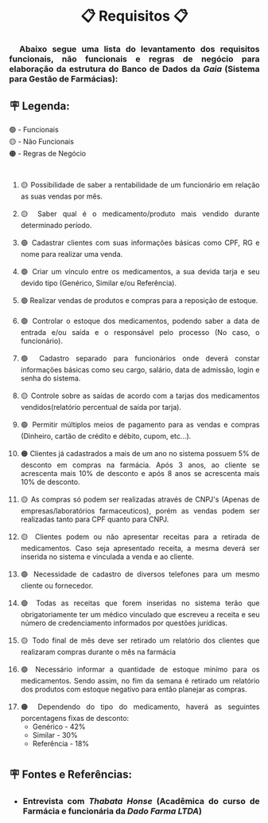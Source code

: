 <h1 align="center"> 
    <p>📋 <strong>Requisitos</strong> 📋</p>
</h1>
<h3 align="justify"> 
    <p> &nbsp
    Abaixo segue uma lista do levantamento dos requisitos funcionais, não funcionais e regras de negócio para elaboração da estrutura do Banco de Dados da <strong><em>Gaia</em></strong> (Sistema para Gestão de Farmácias):
    </p>
    <h2></h2>
    <p> 
    <h2><strong>🪧 Legenda:</strong></h2>
        🟢 - Funcionais
        <br>
        🟡 - Não Funcionais
        <br>
        🟠 - Regras de Negócio
        <br>
    </p>
</h3>

#
<div align="justify">
    <ol>
        <li>🟡 Possibilidade de saber a rentabilidade de um funcionário em relação as suas vendas por mês.</li><br>
        <li>🟡 Saber qual é o medicamento/produto mais vendido durante determinado período.</li><br>
        <li>🟢 Cadastrar clientes com suas informações básicas como CPF, RG e nome para realizar uma venda.</li><br>
        <li>🟢 Criar um vínculo entre os medicamentos, a sua devida tarja e seu devido tipo (Genérico, Similar e/ou Referência).</li><br>
        <li>🟢 Realizar vendas de produtos e compras para a reposição de estoque.</li><br>
        <li>🟢 Controlar o estoque dos medicamentos, podendo saber a data de entrada e/ou saída e o responsável pelo processo (No caso, o funcionário).</li><br>
        <li>🟢 Cadastro separado para funcionários onde deverá constar informações básicas como seu cargo, salário, data de admissão, login e senha do sistema.</li><br>
        <li>🟡 Controle sobre as saídas de acordo com a tarjas dos medicamentos vendidos(relatório percentual de saída por tarja).</li><br>
        <li>🟢 Permitir múltiplos meios de pagamento para as vendas e compras (Dinheiro, cartão de crédito e débito, cupom, etc...).</li><br>
        <li>🟠 Clientes já cadastrados a mais de um ano no sistema possuem 5% de desconto em compras na farmácia. Após 3 anos, ao cliente se acrescenta mais 10% de desconto e após 8 anos se acrescenta mais 10% de desconto.</li><br>
        <li>🟡 As compras só podem ser realizadas através de CNPJ's (Apenas de empresas/laboratórios farmaceuticos), porém as vendas podem ser realizadas tanto para CPF quanto para CNPJ.</li><br>
        <li>🟡 Clientes podem ou não apresentar receitas para a retirada de medicamentos. Caso seja apresentado receita, a mesma deverá ser inserida no sistema e vinculada a venda e ao cliente. </li><br>
        <li>🟢 Necessidade de cadastro de diversos telefones para um mesmo cliente ou fornecedor.</li><br>
        <li>🟢 Todas as receitas que forem inseridas no sistema terão que obrigatoriamente ter um médico vinculado que escreveu a receita e seu número de credenciamento informados por questões jurídicas.</li><br>
        <li>🟡 Todo final de mês deve ser retirado um relatório dos clientes que realizaram compras durante o mês na farmácia</li><br>
        <li>🟢 Necessário informar a quantidade de estoque minímo para os medicamentos. Sendo assim, no fim da semana é retirado um relatório dos produtos com estoque negativo para então planejar as compras.</li><br>
        <li>🟠 Dependendo do tipo do medicamento, haverá as seguintes porcentagens fixas de desconto:
            <ul>
                <li>Genérico - 42%</li>
                <li>Similar - 30%</li>
                <li>Referência - 18%</li>
            </ul>
        </li>
    </ol>
<div>

#
<h2><strong>🪧 Fontes e Referências:<strong></h2>
<h3 align="justify"> 
    <ul>
        <li>Entrevista com <em>Thabata Honse</em> (Acadêmica do curso de Farmácia e funcionária da <em>Dado Farma LTDA</em>)</li>
    </ul>  
 
</h3>
